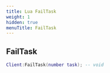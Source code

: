 ```yaml
---
title: Lua FailTask
weight: 1
hidden: true
menuTitle: FailTask
---
```

## FailTask
```lua
Client:FailTask(number task); -- void
```